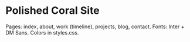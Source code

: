 # Polished Coral Site
Pages: index, about, work (timeline), projects, blog, contact. Fonts: Inter + DM Sans. Colors in styles.css.
